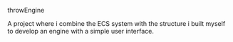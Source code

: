throwEngine

A project where i combine the ECS system with the structure i built myself to develop an engine with a simple user interface.
